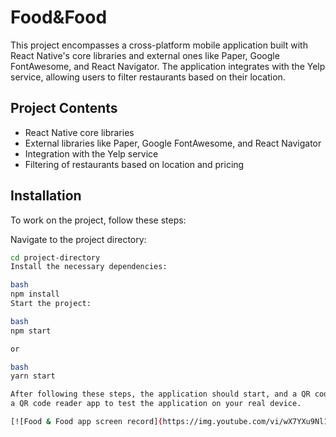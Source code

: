 # Food&Food

This project encompasses a cross-platform mobile application built with React Native's core libraries and external ones like Paper, Google FontAwesome, and React Navigator. The application integrates with the Yelp service, allowing users to filter restaurants based on their location.

## Project Contents

- React Native core libraries
- External libraries like Paper, Google FontAwesome, and React Navigator
- Integration with the Yelp service
- Filtering of restaurants based on location and pricing

## Installation

To work on the project, follow these steps:

 Navigate to the project directory:
   ```bash
   cd project-directory
Install the necessary dependencies:

bash
npm install
Start the project:

bash
npm start

or

bash
yarn start

After following these steps, the application should start, and a QR code should appear in the browser window. Scan this QR code with
 a QR code reader app to test the application on your real device.

[![Food & Food app screen record](https://img.youtube.com/vi/wX7YXu9Nl1A/0.jpg)](https://youtube.com/shorts/wX7YXu9Nl1A)

